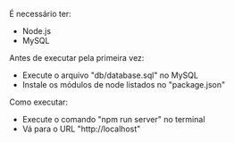 É necessário ter:
* Node.js
* MySQL

Antes de executar pela primeira vez:
* Execute o arquivo "db/database.sql" no MySQL
* Instale os módulos de node listados no "package.json"

Como executar:
* Execute o comando "npm run server" no terminal
* Vá para o URL "http://localhost"